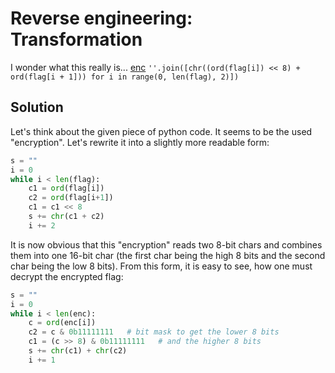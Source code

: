 # Reverse engineering: Transformation

I wonder what this really is... [enc](https://mercury.picoctf.net/static/1d8a5a2779c4dc24999f0358d7a1a786/enc) `''.join([chr((ord(flag[i]) << 8) + ord(flag[i + 1])) for i in range(0, len(flag), 2)])`

## Solution

Let's think about the given piece of python code. It seems to be the used "encryption". Let's rewrite it into a slightly more readable form:

```python
s = ""
i = 0
while i < len(flag):
    c1 = ord(flag[i])
    c2 = ord(flag[i+1])
    c1 = c1 << 8
    s += chr(c1 + c2)
    i += 2
```

It is now obvious that this "encryption" reads two 8-bit chars and combines them into one 16-bit char (the first char being the high 8 bits and the second char being the low 8 bits). From this form, it is easy to see, how one must decrypt the encrypted flag:

```python
s = ""
i = 0
while i < len(enc):
    c = ord(enc[i])
    c2 = c & 0b11111111   # bit mask to get the lower 8 bits
    c1 = (c >> 8) & 0b11111111   # and the higher 8 bits
    s += chr(c1) + chr(c2)
    i += 1
```


